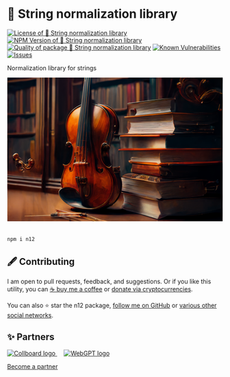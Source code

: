 # 🧹 String normalization library

<!--Badges-->
<!--⚠️WARNING: This section was generated by https://github.com/hejny/batch-project-editor/blob/main/src/workflows/800-badges/badges.ts so every manual change will be overwritten.-->


[![License of 🧹 String normalization library](https://img.shields.io/github/license/hejny/n12.svg?style=flat)](https://github.com/hejny/n12/blob/main/LICENSE)
[![NPM Version of 🧹 String normalization library](https://badge.fury.io/js/n12.svg)](https://www.npmjs.com/package/n12)
[![Quality of package 🧹 String normalization library](https://packagequality.com/shield/n12.svg)](https://packagequality.com/#?package=n12)
[![Known Vulnerabilities](https://snyk.io/test/github/hejny/n12/badge.svg)](https://snyk.io/test/github/hejny/n12)
[![Issues](https://img.shields.io/github/issues/hejny/n12.svg?style=flat)](https://github.com/hejny/n12/issues)

<!--/Badges-->

Normalization library for strings



<!--Wallpaper-->
<!--⚠️WARNING: This section was generated by https://github.com/hejny/batch-project-editor/blob/main/src//workflows/315-ai-generated-wallpaper/4-aiGeneratedWallpaperUseInReadme.ts so every manual change will be overwritten.-->
[![Wallpaper of 🧹 String normalization library](assets/ai/wallpaper/gallery/2b6f0c28-1408-4f3e-90f8-da5e84579d85-0_0.png)](https://www.midjourney.com/app/jobs/2b6f0c28-1408-4f3e-90f8-da5e84579d85)
<!--/Wallpaper-->

```bash

npm i n12

```



<!--Contributing-->
<!--⚠️WARNING: This section was generated by https://github.com/hejny/batch-project-editor/blob/main/src/workflows/810-contributing/contributing.ts so every manual change will be overwritten.-->

## 🖋️ Contributing

I am open to pull requests, feedback, and suggestions. Or if you like this utility, you can [☕ buy me a coffee](https://www.buymeacoffee.com/hejny) or [donate via cryptocurrencies](https://github.com/hejny/hejny/blob/main/documents/crypto.md).

You can also ⭐ star the n12 package, [follow me on GitHub](https://github.com/hejny) or [various other social networks](https://www.pavolhejny.com/contact/).

<!--/Contributing-->


<!--Partners-->
<!--⚠️WARNING: This section was generated by https://github.com/hejny/batch-project-editor/blob/main/src/workflows/820-partners/partners.ts so every manual change will be overwritten.-->

## ✨ Partners


<a href="https://collboard.com/">
  <img src="https://collboard.fra1.cdn.digitaloceanspaces.com/assets/18.12.1/logo-small.png" alt="Collboard logo" width="50"  />
</a>
&nbsp;&nbsp;&nbsp;
<a href="https://github.com/webgptorg/promptbook">
  <img src="https://raw.githubusercontent.com/webgptorg/promptbook/main/other/design/logo-render-h1.png" alt="WebGPT logo" width="70"  />
</a>


[Become a partner](https://www.pavolhejny.com/contact/)

<!--/Partners-->
